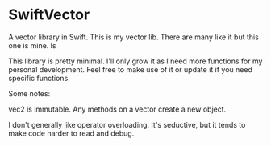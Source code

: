 SwiftVector
===========

A vector library in Swift. This is my vector lib. There are many like it but this one is mine.
ls

This library is pretty minimal. I'll only grow it as I need more functions for my personal development. Feel free to make use of it or update it if you need specific functions.

Some notes:

vec2 is immutable. Any methods on a vector create a new object.

I don't generally like operator overloading. It's seductive, but it tends to make code harder to read and debug.
